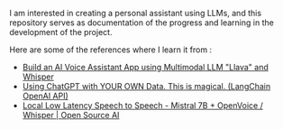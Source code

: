 I am interested in creating a personal assistant using LLMs, and this repository serves as documentation of the progress and learning in the development of the project.

Here are some of the references where I learn it from :
  - [Build an AI Voice Assistant App using Multimodal LLM "Llava" and Whisper](https://youtu.be/77dJJBFPLpY?si=87yIAWTWr0-zJ_f0)
  - [Using ChatGPT with YOUR OWN Data. This is magical. (LangChain OpenAI API)](https://youtu.be/9AXP7tCI9PI?si=-0EY5o7edNYqknPm)
  - [Local Low Latency Speech to Speech - Mistral 7B + OpenVoice / Whisper | Open Source AI](https://youtu.be/0k8wUfU7n4Q?si=Yk7hHUr8IUandBj1)
